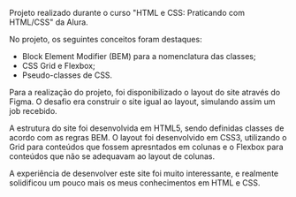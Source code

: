 Projeto realizado durante o curso "HTML e CSS: Praticando com HTML/CSS" da Alura.

No projeto, os seguintes conceitos foram destaques:

* Block Element Modifier (BEM) para a nomenclatura das classes;
* CSS Grid e Flexbox;
* Pseudo-classes de CSS.

Para a realização do projeto, foi disponibilizado o layout do site através do Figma. O desafio era construir o site igual ao layout, simulando assim um job recebido.

A estrutura do site foi desenvolvida em HTML5, sendo definidas classes de acordo com as regras BEM. O layout foi desenvolvido em CSS3, utilizando o Grid para conteúdos que fossem apresntados em colunas e o Flexbox para conteúdos que não se adequavam ao layout de colunas.

A experiência de desenvolver este site foi muito interessante, e realmente solidificou um pouco mais os meus conhecimentos em HTML e CSS.